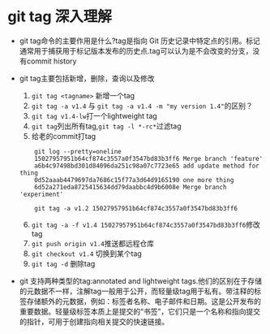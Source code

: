 # git tag 深入理解

- git tag命令的主要作用是什么?tag是指向 Git 历史记录中特定点的引用。标记通常用于捕获用于标记版本发布的历史点.tag可以认为是不会改变的分支，没有commit history
- git tag主要包括新增，删除，查询以及修改
    1. `git tag <tagname>` 新增一个tag
    2. `git tag -a v1.4` 与 `git tag -a v1.4 -m "my version 1.4"`的区别？
    3. `git tag v1.4-lw`打一个lightweight tag
    4. `git tag`列出所有tag,`git tag -l *-rc*`过滤tag
    5. 给老的commit打tag

    ```shell
        git log --pretty=oneline
        15027957951b64cf874c3557a0f3547bd83b3ff6 Merge branch 'feature'
        a6b4c97498bd301d84096da251c98a07c7723e65 add update method for thing
        0d52aaab4479697da7686c15f77a3d64d9165190 one more thing
        6d52a271eda8725415634dd79daabbc4d9b6008e Merge branch 'experiment'

        git tag -a v1.2 15027957951b64cf874c3557a0f3547bd83b3ff6
    ```

    6. `git tag -a -f v1.4 15027957951b64cf874c3557a0f3547bd83b3ff6`修改tag
    7. `git push origin v1.4`推送都远程仓库
    8. `git checkout v1.4` 切换到某个tag
    9. `git tag -d` 删除tag
- git 支持两种类型的tag:annotated and lightweight tags.他们的区别在于存储的元数据不一样，注解tag一般用于公开，而轻量级tag用于私有。带注释的标签存储额外的元数据，例如：标签者名称、电子邮件和日期。这是公开发布的重要数据。轻量级标签本质上是提交的“书签”，它们只是一个名称和指向提交的指针，可用于创建指向相关提交的快速链接。